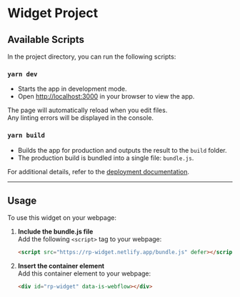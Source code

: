 # Widget Project

## Available Scripts

In the project directory, you can run the following scripts:

### `yarn dev`

- Starts the app in development mode.  
- Open [http://localhost:3000](http://localhost:3000) in your browser to view the app.  

The page will automatically reload when you edit files.  
Any linting errors will be displayed in the console.

### `yarn build`

- Builds the app for production and outputs the result to the `build` folder.  
- The production build is bundled into a single file: `bundle.js`.  

For additional details, refer to the [deployment documentation](https://facebook.github.io/create-react-app/docs/deployment).

---

## Usage

To use this widget on your webpage:

1. **Include the bundle.js file**  
   Add the following `<script>` tag to your webpage:  
   ```html
   <script src="https://rp-widget.netlify.app/bundle.js" defer></script>

2. **Insert the container element**  
    Add this container element to your webpage:
    ```html
   <div id="rp-widget" data-is-webflow></div>